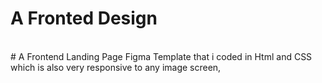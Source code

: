 # A Fronted Design <br>
<br>
# A Frontend Landing Page Figma Template that i coded in Html and CSS which is also very responsive to any image screen,
